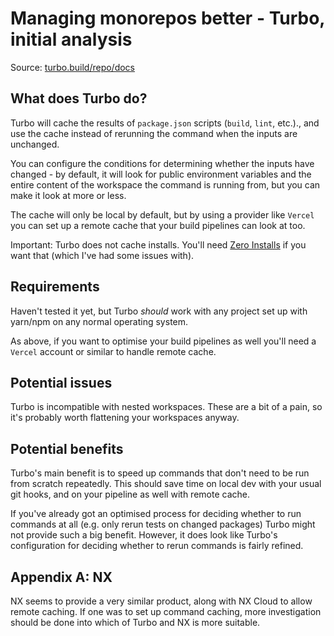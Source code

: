 # Managing monorepos better - Turbo, initial analysis

Source: [turbo.build/repo/docs](https://turbo.build/repo/docs)

## What does Turbo do?

Turbo will cache the results of `package.json` scripts (`build`, `lint`, etc.)., and use the cache instead of rerunning the command when the inputs are unchanged.

You can configure the conditions for determining whether the inputs have changed - by default, it will look for public environment variables and the entire content of the workspace the command is running from, but you can make it look at more or less.

The cache will only be local by default, but by using a provider like `Vercel` you can set up a remote cache that your build pipelines can look at too.

Important: Turbo does not cache installs. You'll need [Zero Installs](https://yarnpkg.com/features/zero-installs) if you want that (which I've had some issues with).

## Requirements

Haven't tested it yet, but Turbo _should_ work with any project set up with yarn/npm on any normal operating system.

As above, if you want to optimise your build pipelines as well you'll need a `Vercel` account or similar to handle remote cache.

## Potential issues

Turbo is incompatible with nested workspaces. These are a bit of a pain, so it's probably worth flattening your workspaces anyway.

## Potential benefits

Turbo's main benefit is to speed up commands that don't need to be run from scratch repeatedly. This should save time on local dev with your usual git hooks, and on your pipeline as well with remote cache.

If you've already got an optimised process for deciding whether to run commands at all (e.g. only rerun tests on changed packages) Turbo might not provide such a big benefit. However, it does look like Turbo's configuration for deciding whether to rerun commands is fairly refined.


## Appendix A: NX

NX seems to provide a very similar product, along with NX Cloud to allow remote caching. If one was to set up command caching, more investigation should be done into which of Turbo and NX is more suitable.
